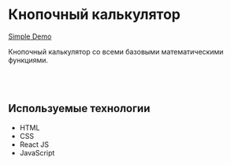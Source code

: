 <h1>Кнопочный калькулятор</h1>

<a href="https://calculator-two-swart-21.vercel.app/">Simple Demo</a>

Кнопочный калькулятор со всеми базовыми математическими функциями. 

<br><br>
<h2>Используемые технологии</h2>
<ul>
  <li>HTML</li>
  <li>CSS</li>
  <li>React JS</li>
  <li>JavaScript</li>
</ul>
<br>

<br><br>
